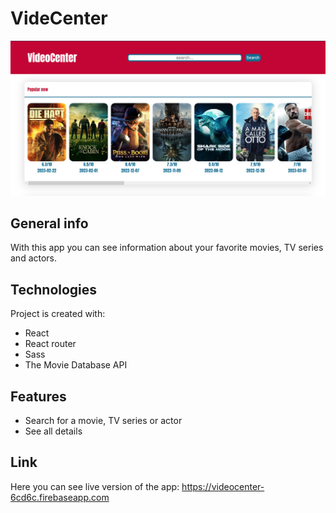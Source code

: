 # VideCenter

![project image](public/imgs/videocenter_img.png)

## General info
With this app you can see information about your favorite movies, TV series and actors.

## Technologies
Project is created with:
* React
* React router
* Sass
* The Movie Database API

## Features
* Search for a movie, TV series or actor
* See all details

## Link
Here you can see live version of the app: https://videocenter-6cd6c.firebaseapp.com

